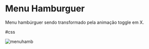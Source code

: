 # Menu Hamburguer

Menu hambúrguer sendo transformado pela animação toggle em X.

#css

![menuhamb](https://user-images.githubusercontent.com/81052476/213052327-01757ca3-da64-408b-aa8f-0d91113726cf.gif)
